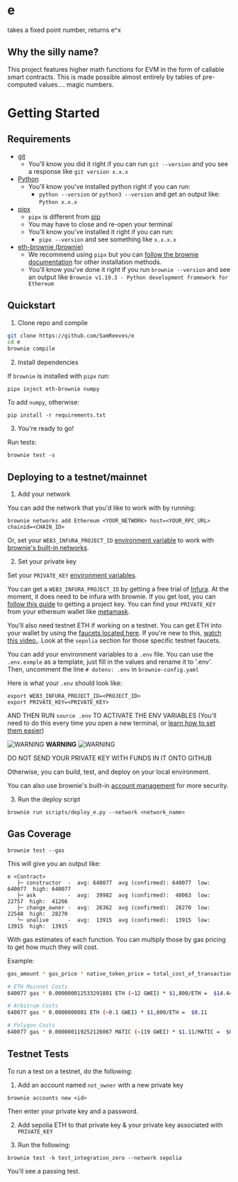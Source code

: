 # e

takes a fixed point number, returns e^x

## Why the silly name?

This project features higher math functions for EVM in the form of callable smart contracts.  This is made possible almost entirely by tables of pre-computed values.... magic numbers.

# Getting Started

## Requirements

- [git](https://git-scm.com/book/en/v2/Getting-Started-Installing-Git)
  - You'll know you did it right if you can run `git --version` and you see a response like `git version x.x.x`
- [Python](https://www.python.org/downloads/)
  - You'll know you've installed python right if you can run:
    - `python --version` or `python3 --version` and get an output like: `Python x.x.x`
- [pipx](https://pypa.github.io/pipx/installation/)
  - `pipx` is different from [pip](https://pypi.org/project/pip/)
  - You may have to close and re-open your terminal
  - You'll know you've installed it right if you can run:
    - `pipx --version` and see something like `x.x.x.x`
- [eth-brownie (brownie)](https://eth-brownie.readthedocs.io/en/stable/install.html)
  - We recommend using `pipx` but you can [follow the brownie documentation](https://eth-brownie.readthedocs.io/en/stable/install.html) for other installation methods.
  - You'll know you've done it right if you run `brownie --version` and see an output like `Brownie v1.19.3 - Python development framework for Ethereum`

## Quickstart

1. Clone repo and compile

```bash
git clone https://github.com/SamReeves/e
cd e
brownie compile
```

2. Install dependencies

If `brownie` is installed with `pipx` run:

```
pipx inject eth-brownie numpy
```

To add `numpy`, otherwise:

```
pip install -r requirements.txt
```

3. You're ready to go!

Run tests:

```
brownie test -s
```

## Deploying to a testnet/mainnet

1. Add your network

You can add the network that you'd like to work with by running:

```
brownie networks add Ethereum <YOUR_NETWORK> host=<YOUR_RPC_URL> chainid=<CHAIN_ID>
```

Or, set your `WEB3_INFURA_PROJECT_ID` [environment variable](https://www.twilio.com/blog/2017/01/how-to-set-environment-variables.html) to work with [brownie's built-in networks](https://eth-brownie.readthedocs.io/en/stable/network-management.html?highlight=web3_infura_project_id#using-infura).

2. Set your private key
  
Set your `PRIVATE_KEY` [environment variables](https://www.twilio.com/blog/2017/01/how-to-set-environment-variables.html).

You can get a `WEB3_INFURA_PROJECT_ID` by getting a free trial of [Infura](https://infura.io/). At the moment, it does need to be infura with brownie. If you get lost, you can [follow this guide](https://ethereumico.io/knowledge-base/infura-api-key-guide/) to getting a project key. You can find your `PRIVATE_KEY` from your ethereum wallet like [metamask](https://metamask.io/).

You'll also need testnet ETH if working on a testnet. You can get ETH into your wallet by using the [faucets located here](https://faucets.chain.link/). If you're new to this, [watch this video.](https://www.youtube.com/watch?v=P7FX_1PePX0). Look at the `sepolia` section for those specific testnet faucets.

You can add your environment variables to a `.env` file. You can use the `.env.exmple` as a template, just fill in the values and rename it to '.env'. Then, uncomment the line `# dotenv: .env` in `brownie-config.yaml`

Here is what your `.env` should look like:

```
export WEB3_INFURA_PROJECT_ID=<PROJECT_ID>
export PRIVATE_KEY=<PRIVATE_KEY>
```

AND THEN RUN `source .env` TO ACTIVATE THE ENV VARIABLES
(You'll need to do this every time you open a new terminal, or [learn how to set them easier](https://www.twilio.com/blog/2017/01/how-to-set-environment-variables.html))

![WARNING](https://via.placeholder.com/15/f03c15/000000?text=+) **WARNING** ![WARNING](https://via.placeholder.com/15/f03c15/000000?text=+)

DO NOT SEND YOUR PRIVATE KEY WITH FUNDS IN IT ONTO GITHUB

Otherwise, you can build, test, and deploy on your local environment.

You can also use brownie's built-in [account management](https://eth-brownie.readthedocs.io/en/stable/account-management.html) for more security. 

3. Run the deploy script

```
brownie run scripts/deploy_e.py --network <network_name>
```

## Gas Coverage

```
brownie test --gas
```

This will give you an output like:

```
e <Contract>
   ├─ constructor  -  avg: 640077  avg (confirmed): 640077  low: 640077  high: 640077
   ├─ ask          -  avg:  39982  avg (confirmed):  40063  low:  22757  high:  41266
   ├─ change_owner -  avg:  26362  avg (confirmed):  28270  low:  22548  high:  28270
   └─ unalive      -  avg:  13915  avg (confirmed):  13915  low:  13915  high:  13915
```

With gas estimates of each function. You can multiply those by gas pricing to get how much they will cost. 

Example:
```bash
gas_amount * gas_price * native_token_price = total_cost_of_transaction

# ETH Mainnet Costs
640077 gas * 0.000000012533291801 ETH (~12 GWEI) * $1,800/ETH =  $14.440089268995619

# Arbitrum Costs
640077 gas * 0.0000000001 ETH (~0.1 GWEI) * $1,800/ETH =  $0.11

# Polygon Costs
640077 gas * 0.000000119252126067 MATIC (~119 GWEI) * $1.11/MATIC =  $0.08
```

## Testnet Tests

To run a test on a testnet, do the following:

1. Add an account named `not_owner` with a new private key

```
brownie accounts new <id>
```
Then enter your private key and a password. 

2. Add sepolia ETH to that private key & your private key associated with `PRIVATE_KEY`

3. Run the following:

```
brownie test -k test_integration_zero --network sepolia
```

You'll see a passing test. 